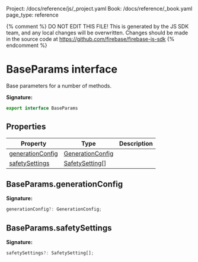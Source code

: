 Project: /docs/reference/js/_project.yaml
Book: /docs/reference/_book.yaml
page_type: reference

{% comment %}
DO NOT EDIT THIS FILE!
This is generated by the JS SDK team, and any local changes will be
overwritten. Changes should be made in the source code at
https://github.com/firebase/firebase-js-sdk
{% endcomment %}

# BaseParams interface
Base parameters for a number of methods.

<b>Signature:</b>

```typescript
export interface BaseParams 
```

## Properties

|  Property | Type | Description |
|  --- | --- | --- |
|  [generationConfig](./vertexai-preview.baseparams.md#baseparamsgenerationconfig) | [GenerationConfig](./vertexai-preview.generationconfig.md#generationconfig_interface) |  |
|  [safetySettings](./vertexai-preview.baseparams.md#baseparamssafetysettings) | [SafetySetting](./vertexai-preview.safetysetting.md#safetysetting_interface)<!-- -->\[\] |  |

## BaseParams.generationConfig

<b>Signature:</b>

```typescript
generationConfig?: GenerationConfig;
```

## BaseParams.safetySettings

<b>Signature:</b>

```typescript
safetySettings?: SafetySetting[];
```
